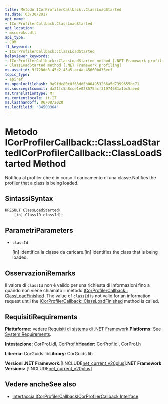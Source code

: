 ```yaml
---
title: Metodo ICorProfilerCallback::ClassLoadStarted
ms.date: 03/30/2017
api_name:
- ICorProfilerCallback.ClassLoadStarted
api_location:
- mscorwks.dll
api_type:
- COM
f1_keywords:
- ICorProfilerCallback::ClassLoadStarted
helpviewer_keywords:
- ICorProfilerCallback::ClassLoadStarted method [.NET Framework profiling]
- ClassLoadStarted method [.NET Framework profiling]
ms.assetid: 9f728de8-45c2-45a5-ac4a-45660bd36ecf
topic_type:
- apiref
ms.openlocfilehash: 9a9fdc80c8f63dd5b004953266a5d7399655bc71
ms.sourcegitcommit: da21fc5a8cce1e028575acf31974681a1bc5aeed
ms.translationtype: MT
ms.contentlocale: it-IT
ms.lasthandoff: 06/08/2020
ms.locfileid: "84500364"
---
```

# <a name="icorprofilercallbackclassloadstarted-method"></a><span data-ttu-id="da76a-102">Metodo ICorProfilerCallback::ClassLoadStarted</span><span class="sxs-lookup"><span data-stu-id="da76a-102">ICorProfilerCallback::ClassLoadStarted Method</span></span>
<span data-ttu-id="da76a-103">Notifica al profiler che è in corso il caricamento di una classe.</span><span class="sxs-lookup"><span data-stu-id="da76a-103">Notifies the profiler that a class is being loaded.</span></span>  
  
## <a name="syntax"></a><span data-ttu-id="da76a-104">Sintassi</span><span class="sxs-lookup"><span data-stu-id="da76a-104">Syntax</span></span>  
  
```cpp  
HRESULT ClassLoadStarted(  
    [in] ClassID classId);  
```  
  
## <a name="parameters"></a><span data-ttu-id="da76a-105">Parametri</span><span class="sxs-lookup"><span data-stu-id="da76a-105">Parameters</span></span>

- `classId`

  <span data-ttu-id="da76a-106">\[in] identifica la classe da caricare.</span><span class="sxs-lookup"><span data-stu-id="da76a-106">\[in] Identifies the class that is being loaded.</span></span>

## <a name="remarks"></a><span data-ttu-id="da76a-107">Osservazioni</span><span class="sxs-lookup"><span data-stu-id="da76a-107">Remarks</span></span>  
 <span data-ttu-id="da76a-108">Il valore di `classId` non è valido per una richiesta di informazioni fino a quando non viene chiamato il metodo [ICorProfilerCallback:: ClassLoadFinished](icorprofilercallback-classloadfinished-method.md) .</span><span class="sxs-lookup"><span data-stu-id="da76a-108">The value of `classId` is not valid for an information request until the [ICorProfilerCallback::ClassLoadFinished](icorprofilercallback-classloadfinished-method.md) method is called.</span></span>  
  
## <a name="requirements"></a><span data-ttu-id="da76a-109">Requisiti</span><span class="sxs-lookup"><span data-stu-id="da76a-109">Requirements</span></span>  
 <span data-ttu-id="da76a-110">**Piattaforme:** vedere [Requisiti di sistema di .NET Framework](../../get-started/system-requirements.md).</span><span class="sxs-lookup"><span data-stu-id="da76a-110">**Platforms:** See [System Requirements](../../get-started/system-requirements.md).</span></span>  
  
 <span data-ttu-id="da76a-111">**Intestazione:** CorProf.idl, CorProf.h</span><span class="sxs-lookup"><span data-stu-id="da76a-111">**Header:** CorProf.idl, CorProf.h</span></span>  
  
 <span data-ttu-id="da76a-112">**Libreria:** CorGuids.lib</span><span class="sxs-lookup"><span data-stu-id="da76a-112">**Library:** CorGuids.lib</span></span>  
  
 <span data-ttu-id="da76a-113">**Versioni .NET Framework:**[!INCLUDE[net_current_v20plus](../../../../includes/net-current-v20plus-md.md)]</span><span class="sxs-lookup"><span data-stu-id="da76a-113">**.NET Framework Versions:** [!INCLUDE[net_current_v20plus](../../../../includes/net-current-v20plus-md.md)]</span></span>  
  
## <a name="see-also"></a><span data-ttu-id="da76a-114">Vedere anche</span><span class="sxs-lookup"><span data-stu-id="da76a-114">See also</span></span>

- [<span data-ttu-id="da76a-115">Interfaccia ICorProfilerCallback</span><span class="sxs-lookup"><span data-stu-id="da76a-115">ICorProfilerCallback Interface</span></span>](icorprofilercallback-interface.md)

